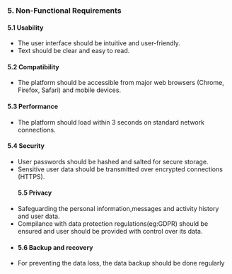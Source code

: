 ### 5. Non-Functional Requirements

#### 5.1 Usability
- The user interface should be intuitive and user-friendly.
- Text should be clear and easy to read.
#### 5.2 Compatibility
- The platform should be accessible from major web browsers (Chrome, Firefox, Safari) and mobile devices.
#### 5.3 Performance
- The platform should load within 3 seconds on standard network connections.
#### 5.4 Security
- User passwords should be hashed and salted for secure storage.
- Sensitive user data should be transmitted over encrypted connections (HTTPS).
   #### 5.5 Privacy
- Safeguarding the personal information,messages and activity history and user data.
- Compilance with data protection regulations(eg:GDPR) should be ensured and user should be provided with control over its data.
- #### 5.6 Backup and recovery
- For preventing the data loss, the data backup should be done regularly
  
